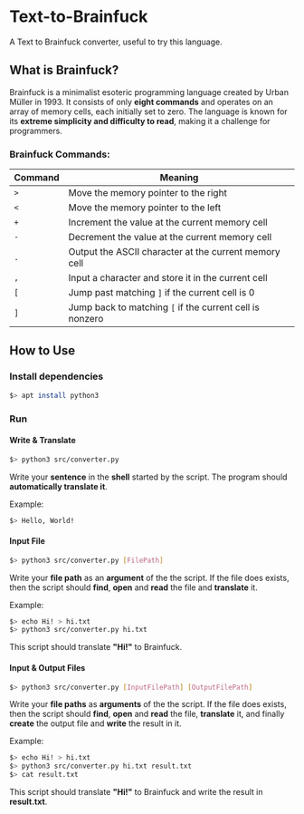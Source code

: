 # Text-to-Brainfuck

A Text to Brainfuck converter, useful to try this language.

## What is Brainfuck?

Brainfuck is a minimalist esoteric programming language created by Urban Müller in 1993. It consists of only **eight commands** and operates on an array of memory cells, each initially set to zero. The language is known for its **extreme simplicity and difficulty to read**, making it a challenge for programmers.

### Brainfuck Commands:

| Command | Meaning |
|---------|---------|
| `>` | Move the memory pointer to the right |
| `<` | Move the memory pointer to the left |
| `+` | Increment the value at the current memory cell |
| `-` | Decrement the value at the current memory cell |
| `.` | Output the ASCII character at the current memory cell |
| `,` | Input a character and store it in the current cell |
| `[` | Jump past matching `]` if the current cell is 0 |
| `]` | Jump back to matching `[` if the current cell is nonzero |

## How to Use

### Install dependencies

```bash
$> apt install python3
```

### Run

#### Write & Translate

```bash
$> python3 src/converter.py
```

Write your **sentence** in the **shell** started by the script. The program should **automatically translate it**.

Example:
```bash
$> Hello, World!
```

#### Input File

```bash
$> python3 src/converter.py [FilePath]
```

Write your **file path** as an **argument** of the the script. If the file does exists, then the script should **find**, **open** and **read** the file and **translate** it.

Example:
```bash
$> echo Hi! > hi.txt
$> python3 src/converter.py hi.txt
```
This script should translate **"Hi!"** to Brainfuck.



#### Input & Output Files

```bash
$> python3 src/converter.py [InputFilePath] [OutputFilePath]
```

Write your **file paths** as **arguments** of the the script. If the file does exists, then the script should **find**, **open** and **read** the file, **translate** it, and finally **create** the output file and **write** the result in it.

Example:
```bash
$> echo Hi! > hi.txt
$> python3 src/converter.py hi.txt result.txt
$> cat result.txt
```
This script should translate **"Hi!"** to Brainfuck and write the result in **result.txt**.



